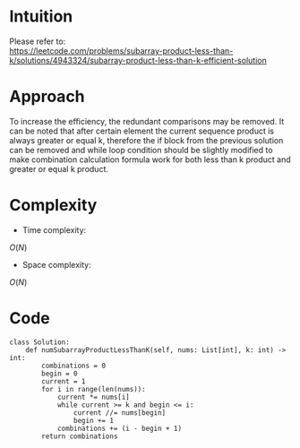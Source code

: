 # Intuition
<!-- Describe your first thoughts on how to solve this problem. -->
Please refer to:\
https://leetcode.com/problems/subarray-product-less-than-k/solutions/4943324/subarray-product-less-than-k-efficient-solution
# Approach
<!-- Describe your approach to solving the problem. -->
To increase the efficiency, the redundant comparisons may be removed.
It can be noted that after certain element the current sequence product is always greater or equal k, therefore the if block from the previous solution can be removed and while loop condition should be slightly modified to make combination calculation formula work for both less than k product and greater or equal k product.
# Complexity
- Time complexity:
<!-- Add your time complexity here, e.g. $$O(n)$$ -->
$O(N)$
- Space complexity:
<!-- Add your space complexity here, e.g. $$O(n)$$ -->
$O(N)$

# Code
```
class Solution:
    def numSubarrayProductLessThanK(self, nums: List[int], k: int) -> int:
        combinations = 0
        begin = 0
        current = 1
        for i in range(len(nums)):
            current *= nums[i]
            while current >= k and begin <= i:
                current //= nums[begin]
                begin += 1
            combinations += (i - begin + 1)
        return combinations
```